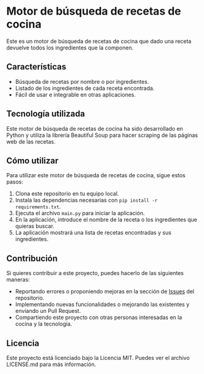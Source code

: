 # Motor de búsqueda de recetas de cocina

Este es un motor de búsqueda de recetas de cocina que dado una receta devuelve todos los ingredientes que la componen.

## Características

- Búsqueda de recetas por nombre o por ingredientes.
- Listado de los ingredientes de cada receta encontrada.
- Fácil de usar e integrable en otras aplicaciones.

## Tecnología utilizada

Este motor de búsqueda de recetas de cocina ha sido desarrollado en Python y utiliza la librería Beautiful Soup para hacer scraping de las páginas web de las recetas.

## Cómo utilizar

Para utilizar este motor de búsqueda de recetas de cocina, sigue estos pasos:

1. Clona este repositorio en tu equipo local.
2. Instala las dependencias necesarias con `pip install -r requirements.txt`.
3. Ejecuta el archivo `main.py` para iniciar la aplicación.
4. En la aplicación, introduce el nombre de la receta o los ingredientes que quieras buscar.
5. La aplicación mostrará una lista de recetas encontradas y sus ingredientes.

## Contribución

Si quieres contribuir a este proyecto, puedes hacerlo de las siguientes maneras:

- Reportando errores o proponiendo mejoras en la sección de [Issues](https://github.com/Ecorona99/Cook_Book/issues) del repositorio.
- Implementando nuevas funcionalidades o mejorando las existentes y enviando un Pull Request.
- Compartiendo este proyecto con otras personas interesadas en la cocina y la tecnología.

## Licencia

Este proyecto está licenciado bajo la Licencia MIT. Puedes ver el archivo LICENSE.md para más información.